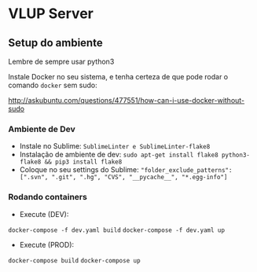 # VLUP Server

## Setup do ambiente

Lembre de sempre usar python3

Instale Docker no seu sistema, e tenha certeza de que pode rodar o comando `docker` sem sudo:

http://askubuntu.com/questions/477551/how-can-i-use-docker-without-sudo

### Ambiente de Dev

- Instale no Sublime: `SublimeLinter e SublimeLinter-flake8`
- Instalação de ambiente de dev: `sudo apt-get install flake8 python3-flake8 && pip3 install flake8`
- Coloque no seu settings do Sublime: `"folder_exclude_patterns": [".svn", ".git", ".hg", "CVS", "__pycache__", "*.egg-info"]`

### Rodando containers

- Execute (DEV):

`docker-compose -f dev.yaml build`
`docker-compose -f dev.yaml up`

- Execute (PROD):

`docker-compose build`
`docker-compose up`